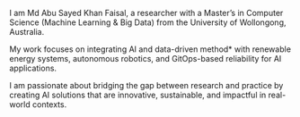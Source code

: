 
I am Md Abu Sayed Khan Faisal, a researcher with a Master’s in Computer Science (Machine Learning & Big Data) from the University of Wollongong, Australia.  

My work focuses on integrating AI and data-driven method* with renewable energy systems, autonomous robotics, and GitOps-based reliability for AI applications.  

I am passionate about bridging the gap between research and practice by creating AI solutions that are innovative, sustainable, and impactful in real-world contexts.  
